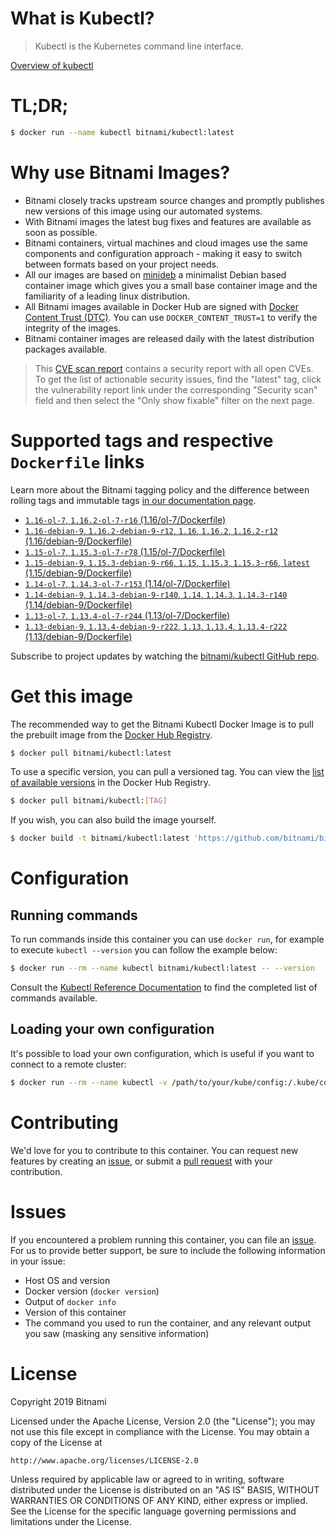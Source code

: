 
# What is Kubectl?

> Kubectl is the Kubernetes command line interface.

[Overview of kubectl](https://kubernetes.io/docs/reference/kubectl/overview/)

# TL;DR;

```bash
$ docker run --name kubectl bitnami/kubectl:latest
```

# Why use Bitnami Images?

* Bitnami closely tracks upstream source changes and promptly publishes new versions of this image using our automated systems.
* With Bitnami images the latest bug fixes and features are available as soon as possible.
* Bitnami containers, virtual machines and cloud images use the same components and configuration approach - making it easy to switch between formats based on your project needs.
* All our images are based on [minideb](https://github.com/bitnami/minideb) a minimalist Debian based container image which gives you a small base container image and the familiarity of a leading linux distribution.
* All Bitnami images available in Docker Hub are signed with [Docker Content Trust (DTC)](https://docs.docker.com/engine/security/trust/content_trust/). You can use `DOCKER_CONTENT_TRUST=1` to verify the integrity of the images.
* Bitnami container images are released daily with the latest distribution packages available.


> This [CVE scan report](https://quay.io/repository/bitnami/kubectl?tab=tags) contains a security report with all open CVEs. To get the list of actionable security issues, find the "latest" tag, click the vulnerability report link under the corresponding "Security scan" field and then select the "Only show fixable" filter on the next page.

# Supported tags and respective `Dockerfile` links

Learn more about the Bitnami tagging policy and the difference between rolling tags and immutable tags [in our documentation page](https://docs.bitnami.com/containers/how-to/understand-rolling-tags-containers/).


* [`1.16-ol-7`, `1.16.2-ol-7-r16` (1.16/ol-7/Dockerfile)](https://github.com/bitnami/bitnami-docker-kubectl/blob/1.16.2-ol-7-r16/1.16/ol-7/Dockerfile)
* [`1.16-debian-9`, `1.16.2-debian-9-r12`, `1.16`, `1.16.2`, `1.16.2-r12` (1.16/debian-9/Dockerfile)](https://github.com/bitnami/bitnami-docker-kubectl/blob/1.16.2-debian-9-r12/1.16/debian-9/Dockerfile)
* [`1.15-ol-7`, `1.15.3-ol-7-r78` (1.15/ol-7/Dockerfile)](https://github.com/bitnami/bitnami-docker-kubectl/blob/1.15.3-ol-7-r78/1.15/ol-7/Dockerfile)
* [`1.15-debian-9`, `1.15.3-debian-9-r66`, `1.15`, `1.15.3`, `1.15.3-r66`, `latest` (1.15/debian-9/Dockerfile)](https://github.com/bitnami/bitnami-docker-kubectl/blob/1.15.3-debian-9-r66/1.15/debian-9/Dockerfile)
* [`1.14-ol-7`, `1.14.3-ol-7-r153` (1.14/ol-7/Dockerfile)](https://github.com/bitnami/bitnami-docker-kubectl/blob/1.14.3-ol-7-r153/1.14/ol-7/Dockerfile)
* [`1.14-debian-9`, `1.14.3-debian-9-r140`, `1.14`, `1.14.3`, `1.14.3-r140` (1.14/debian-9/Dockerfile)](https://github.com/bitnami/bitnami-docker-kubectl/blob/1.14.3-debian-9-r140/1.14/debian-9/Dockerfile)
* [`1.13-ol-7`, `1.13.4-ol-7-r244` (1.13/ol-7/Dockerfile)](https://github.com/bitnami/bitnami-docker-kubectl/blob/1.13.4-ol-7-r244/1.13/ol-7/Dockerfile)
* [`1.13-debian-9`, `1.13.4-debian-9-r222`, `1.13`, `1.13.4`, `1.13.4-r222` (1.13/debian-9/Dockerfile)](https://github.com/bitnami/bitnami-docker-kubectl/blob/1.13.4-debian-9-r222/1.13/debian-9/Dockerfile)

Subscribe to project updates by watching the [bitnami/kubectl GitHub repo](https://github.com/bitnami/bitnami-docker-kubectl).

# Get this image

The recommended way to get the Bitnami Kubectl Docker Image is to pull the prebuilt image from the [Docker Hub Registry](https://hub.docker.com/r/bitnami/kubectl).

```bash
$ docker pull bitnami/kubectl:latest
```

To use a specific version, you can pull a versioned tag. You can view the [list of available versions](https://hub.docker.com/r/bitnami/kubectl/tags/) in the Docker Hub Registry.

```bash
$ docker pull bitnami/kubectl:[TAG]
```

If you wish, you can also build the image yourself.

```bash
$ docker build -t bitnami/kubectl:latest 'https://github.com/bitnami/bitnami-docker-kubectl.git#master:1.15/debian-9'
```

# Configuration

## Running commands

To run commands inside this container you can use `docker run`, for example to execute `kubectl --version` you can follow the example below:

```bash
$ docker run --rm --name kubectl bitnami/kubectl:latest -- --version
```

Consult the [Kubectl Reference Documentation](https://kubernetes.io/docs/reference/generated/kubectl/kubectl-commands) to find the completed list of commands available.

## Loading your own configuration

It's possible to load your own configuration, which is useful if you want to connect to a remote cluster:

```bash
$ docker run --rm --name kubectl -v /path/to/your/kube/config:/.kube/config bitnami/kubectl:latest
```

# Contributing

We'd love for you to contribute to this container. You can request new features by creating an [issue](https://github.com/bitnami/bitnami-docker-kubectl/issues), or submit a [pull request](https://github.com/bitnami/bitnami-docker-kubectl/pulls) with your contribution.

# Issues

If you encountered a problem running this container, you can file an [issue](https://github.com/bitnami/bitnami-docker-kubectl/issues). For us to provide better support, be sure to include the following information in your issue:

- Host OS and version
- Docker version (`docker version`)
- Output of `docker info`
- Version of this container
- The command you used to run the container, and any relevant output you saw (masking any sensitive information)

# License

Copyright 2019 Bitnami

Licensed under the Apache License, Version 2.0 (the "License");
you may not use this file except in compliance with the License.
You may obtain a copy of the License at

    http://www.apache.org/licenses/LICENSE-2.0

Unless required by applicable law or agreed to in writing, software
distributed under the License is distributed on an "AS IS" BASIS,
WITHOUT WARRANTIES OR CONDITIONS OF ANY KIND, either express or implied.
See the License for the specific language governing permissions and
limitations under the License.
